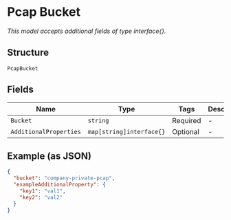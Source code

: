 
# Pcap Bucket

*This model accepts additional fields of type interface{}.*

## Structure

`PcapBucket`

## Fields

| Name | Type | Tags | Description |
|  --- | --- | --- | --- |
| `Bucket` | `string` | Required | - |
| `AdditionalProperties` | `map[string]interface{}` | Optional | - |

## Example (as JSON)

```json
{
  "bucket": "company-private-pcap",
  "exampleAdditionalProperty": {
    "key1": "val1",
    "key2": "val2"
  }
}
```

